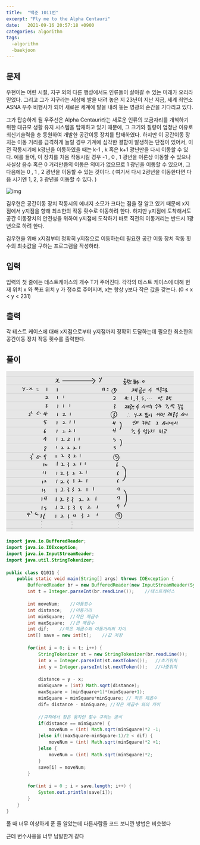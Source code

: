 ```yaml
---
title:  "백준 1011번"
excerpt: "Fly me to the Alpha Centauri"
date:   2021-09-16 20:57:18 +0900
categories: algorithm
tags:
  -algorithm
  -baekjoon
---
```


## 문제

우현이는 어린 시절, 지구 외의 다른 행성에서도 인류들이 살아갈 수 있는 미래가 오리라 믿었다. 그리고 그가 지구라는 세상에 발을 내려 놓은 지 23년이 지난 지금, 세계 최연소 ASNA 우주 비행사가 되어 새로운 세계에 발을 내려 놓는 영광의 순간을 기다리고 있다.

그가 탑승하게 될 우주선은 Alpha Centauri라는 새로운 인류의 보금자리를 개척하기 위한 대규모 생활 유지 시스템을 탑재하고 있기 때문에, 그 크기와 질량이 엄청난 이유로 최신기술력을 총 동원하여 개발한 공간이동 장치를 탑재하였다. 하지만 이 공간이동 장치는 이동 거리를 급격하게 늘릴 경우 기계에 심각한 결함이 발생하는 단점이 있어서, 이전 작동시기에 k광년을 이동하였을 때는 k-1 , k 혹은 k+1 광년만을 다시 이동할 수 있다. 예를 들어, 이 장치를 처음 작동시킬 경우 -1 , 0 , 1 광년을 이론상 이동할 수 있으나 사실상 음수 혹은 0 거리만큼의 이동은 의미가 없으므로 1 광년을 이동할 수 있으며, 그 다음에는 0 , 1 , 2 광년을 이동할 수 있는 것이다. ( 여기서 다시 2광년을 이동한다면 다음 시기엔 1, 2, 3 광년을 이동할 수 있다. )

![img](https://www.acmicpc.net/upload/201003/rlaehdgur.JPG)

김우현은 공간이동 장치 작동시의 에너지 소모가 크다는 점을 잘 알고 있기 때문에 x지점에서 y지점을 향해 최소한의 작동 횟수로 이동하려 한다. 하지만 y지점에 도착해서도 공간 이동장치의 안전성을 위하여 y지점에 도착하기 바로 직전의 이동거리는 반드시 1광년으로 하려 한다.

김우현을 위해 x지점부터 정확히 y지점으로 이동하는데 필요한 공간 이동 장치 작동 횟수의 최솟값을 구하는 프로그램을 작성하라.

## 입력

입력의 첫 줄에는 테스트케이스의 개수 T가 주어진다. 각각의 테스트 케이스에 대해 현재 위치 x 와 목표 위치 y 가 정수로 주어지며, x는 항상 y보다 작은 값을 갖는다. (0 ≤ x < y < 231)

## 출력

각 테스트 케이스에 대해 x지점으로부터 y지점까지 정확히 도달하는데 필요한 최소한의 공간이동 장치 작동 횟수를 출력한다.



## 풀이

![KakaoTalk_20210917_172726190.jpg](https://github.com/rladbrua0207/rladbrua0207.github.io/blob/main/img/KakaoTalk_20210917_172726190.jpg?raw=true)

```java
import java.io.BufferedReader;
import java.io.IOException;
import java.io.InputStreamReader;
import java.util.StringTokenizer;

public class Q1011 {
	public static void main(String[] args) throws IOException {
		BufferedReader br = new BufferedReader(new InputStreamReader(System.in));
		int t = Integer.parseInt(br.readLine());	//테스트케이스

		int moveNum;	//이동횟수
		int distance;	//이동거리
		int minSquare;	//작은 제곱수
		int maxSquare;	//큰 제곱수
		int dif;	//작은 제곱수와 이동거리의 차이
		int[] save = new int[t];	//값 저장

		for(int i = 0; i < t; i++) {
			StringTokenizer st = new StringTokenizer(br.readLine());
			int x = Integer.parseInt(st.nextToken()); 	//초기위치
			int y = Integer.parseInt(st.nextToken()); 	//나중위치
			
			distance = y - x;
			minSquare = (int) Math.sqrt(distance);
			maxSquare = (minSquare+1)*(minSquare+1);
			minSquare = minSquare*minSquare; // 작은 제곱수
			dif= distance - minSquare; //작은 제곱수 와의 차이
			
			//규칙에서 찾은 움직인 횟수 구하는 공식
			if(distance == minSquare) {
				moveNum = (int) Math.sqrt(minSquare)*2 -1;	
			}else if((maxSquare-minSquare-1)/2 < dif) {
				moveNum = (int) Math.sqrt(minSquare)*2 +1;
			}else {
				moveNum = (int) Math.sqrt(minSquare)*2;
			}
			save[i] = moveNum;
		}
		
		for(int i = 0 ; i < save.length; i++) {
			System.out.println(save[i]);
		}
	}
}
```

풀 때 너무 이상하게 푼 줄 알았는데 다른사람들 코드 보니깐 방법은 비슷했다

근데 변수사용을 너무 남발한거 같다

